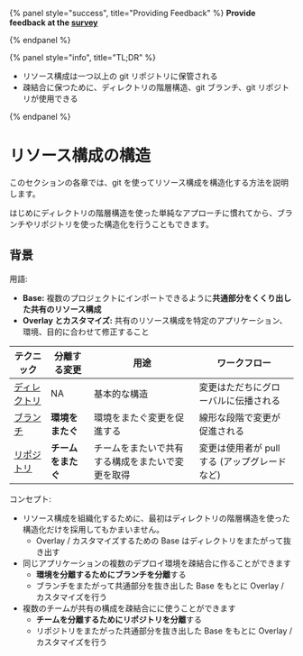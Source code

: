 {% panel style="success", title="Providing Feedback" %}
**Provide feedback at the [survey](https://www.surveymonkey.com/r/JH35X82)**

{% endpanel %}

{% panel style="info", title="TL;DR" %}

- リソース構成は一つ以上の git リポジトリに保管される
- 疎結合に保つために、ディレクトリの階層構造、git ブランチ、git リポジトリが使用できる

{% endpanel %}

# リソース構成の構造

このセクションの各章では、git を使ってリソース構成を構造化する方法を説明します。

はじめにディレクトリの階層構造を使った単純なアプローチに慣れてから、ブランチやリポジトリを使った構造化を行うこともできます。

## 背景

用語:

- **Base:** 複数のプロジェクトにインポートできるように**共通部分をくくり出した共有のリソース構成**
- **Overlay とカスタマイズ:** 共有のリソース構成を特定のアプリケーション、環境、目的に合わせて修正すること

| テクニック                              | 分離する変更      | 用途                       | ワークフロー                      |
| ---------------------------------- | ----------- | ------------------------ | --------------------------- |
| [ディレクトリ](structure_directories.md) | NA          | 基本的な構造                   | 変更はただちにグローバルに伝播される          |
| [ブランチ](structure_branches.md)      | **環境をまたぐ**  | 環境をまたぐ変更を促進する            | 線形な段階で変更が促進される              |
| [リポジトリ](structure_repositories.md) | **チームをまたぐ** | チームをまたいで共有する構成をまたいで変更を取得 | 変更は使用者が pull する (アップグレードなど) |

コンセプト:

- リソース構成を組織化するために、最初はディレクトリの階層構造を使った構造化だけを採用してもかまいません。
  - Overlay / カスタマイズするための Base はディレクトリをまたがって抜き出す
- 同じアプリケーションの複数のデプロイ環境を疎結合に作ることができます
  - **環境を分離するためにブランチを分離**する
  - ブランチをまたがって共通部分を抜き出した Base をもとに Overlay / カスタマイズを行う
- 複数のチームが共有の構成を疎結合にに使うことができます
  - **チームを分離するためにリポジトリを分離**する
  - リポジトリをまたがった共通部分を抜き出した Base をもとに Overlay /カスタマイズを行う
